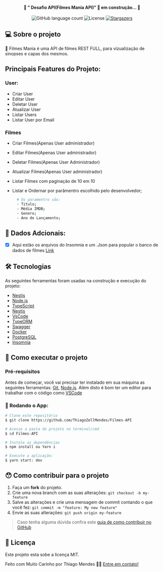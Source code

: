 <h4 align="center"> 
	🚧 " Desafio API(Filmes Mania API)" 🚀 em construção... 🚧
</h4>

<p align="center">
  <img alt="GitHub language count" src="https://img.shields.io/github/languages/count/ThiagoZellMendes/Filmes-API?color=%2304D361">

 
 
  <img alt="License" src="https://img.shields.io/badge/license-MIT-brightgreen">
   <a href="https://github.com/ThiagoZellMendes/Filmes-API/stargazers">
    <img alt="Stargazers" src="https://img.shields.io/github/stars/ThiagoZellMendes/Filmes-API?style=social">
  </a>
</p>


## 💻 Sobre o projeto

:book: Filmes Mania é uma API de filmes REST FULL, para vizualização de sinopses e capas dos mesmos.

## Principais Features do Projeto:

### User: 

- Criar User
- Editar User
- Deletar User
- Atualizar User
- Listar Users
- Listar User por Email

### Filmes

- Criar Filmes(Apenas User administrador)
- Editar Filmes(Apenas User administrador)
- Deletar Filmes(Apenas User Administrador)
- Atualizar Filmes(Apenas User administrador)
- Listar Filmes com paginação de 10 em 10
- Listar e Ordernar por parâmentro escolhido pelo desenvolvedor;
    
    ```bash
      # Os paramentro são:
      - Titulo;
      - Média IMDB;
      - Genero;
      - Ano de Lançamento;
    ```
    
## 🌱  Dados Adcionais:
   - [x] Aqui estão os arquivos do Insomnia e um .Json para popular o banco de dados de filmes [Link][link]

## 🛠 Tecnologias

As seguintes ferramentas foram usadas na construção e execução do projeto:

- [Nestjs][nestjs]
- [Node.js][nodejs]
- [TypeScript][typescript]
- [Nestjs][nestjs]
- [VsCode][vscode]
- [TypeORM][typeorm]
- [Swagger][swagger]
- [Docker][Docker]
- [PostgreSQL][postgresql]
- [Insomnia][insomnia]

## 🚀 Como executar o projeto

### Pré-requisitos

Antes de começar, você vai precisar ter instalado em sua máquina as seguintes ferramentas:
[Git](https://git-scm.com), [Node.js][nodejs]. 
Além disto é bom ter um editor para trabalhar com o código como [VSCode][vscode]

### 🎲 Rodando o App:

```bash
# Clone este repositório
$ git clone https://github.com/ThiagoZellMendes/Filmes-API

# Acesse a pasta do projeto no terminal/cmd
$ cd Filmes-API

# Instale as dependências
$ npm install ou Yarn i

# Execute a aplicação:
$ yarn start: dev

``` 
   
## 😯 Como contribuir para o projeto

1. Faça um **fork** do projeto.
2. Crie uma nova branch com as suas alterações: `git checkout -b my-feature`
3. Salve as alterações e crie uma mensagem de commit contando o que você fez: `git commit -m "feature: My new feature"`
4. Envie as suas alterações: `git push origin my-feature`
> Caso tenha alguma dúvida confira este [guia de como contribuir no GitHub](https://github.com/firstcontributions/first-contributions)


## 📝 Licença

Este projeto esta sobe a licença MIT.

Feito com Muito Carinho por Thiago Mendes 👋🏽 [Entre em contato!](https://www.linkedin.com/in/thiago-mendes-44176249/)

[yarn]: https://yarnpkg.com/
[vscode]: https://code.visualstudio.com/
[license]: https://opensource.org/licenses/MIT
[vceslint]: https://marketplace.visualstudio.com/items?itemName=dbaeumer.vscode-eslint
[prettier]: https://marketplace.visualstudio.com/items?itemName=esbenp.prettier-vscode
[TypeScript]: https://www.typescriptlang.org/pt/
[nestjs]: https://nestjs.com
[nodejs]: https://nodejs.org/en/
[swagger]: https://swagger.io
[Docker]: https://www.docker.com
[postgresql]: https://www.postgresql.org
[insomnia]: https://insomnia.rest/download
[typeorm]: https://typeorm.io
[link]: https://downgit.github.io/#/home?url=https://github.com/ThiagoZellMendes/Filmes-API/tree/master/src/filmes/assets
